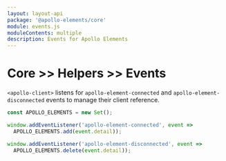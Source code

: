 ```yaml
---
layout: layout-api
package: '@apollo-elements/core'
module: events.js
moduleContents: multiple
description: Events for Apollo Elements
---
```

<!-- ----------------------------------------------------------------------------------------
     Welcome! This file includes automatically generated API documentation.
     To edit the docs that appear within, find the original source file under `packages/*`,
     corresponding to the package name and module in this YAML front-matter block.
     Thank you for your interest in Apollo Elements 😁
------------------------------------------------------------------------------------------ -->

# Core >> Helpers >> Events

`<apollo-client>` listens for `apollo-element-connected` and `apollo-element-disconnected` events to manage their client reference.

```ts
const APOLLO_ELEMENTS = new Set();

window.addEventListener('apollo-element-connected', event =>
  APOLLO_ELEMENTS.add(event.detail));

window.addEventListener('apollo-element-disconnected', event =>
  APOLLO_ELEMENTS.delete(event.detail));
```
